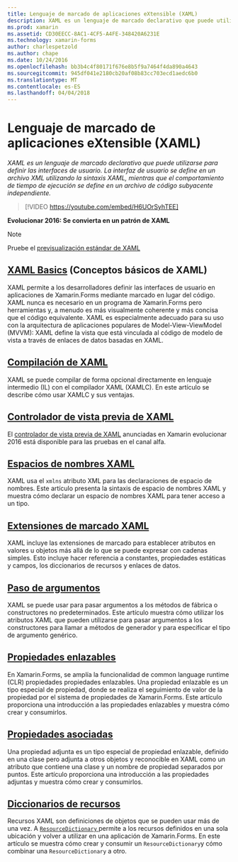 ```yaml
---
title: Lenguaje de marcado de aplicaciones eXtensible (XAML)
description: XAML es un lenguaje de marcado declarativo que puede utilizarse para definir las interfaces de usuario. La interfaz de usuario se define en un archivo XML utilizando la sintaxis XAML, mientras que el comportamiento de tiempo de ejecución se define en un archivo de código subyacente independiente.
ms.prod: xamarin
ms.assetid: CD30EECC-8AC1-4CF5-A4FE-348420A6231E
ms.technology: xamarin-forms
author: charlespetzold
ms.author: chape
ms.date: 10/24/2016
ms.openlocfilehash: bb3b4c4f80171f676e8b5f9a7464f4da890a4643
ms.sourcegitcommit: 945df041e2180cb20af08b83cc703ecd1aedc6b0
ms.translationtype: MT
ms.contentlocale: es-ES
ms.lasthandoff: 04/04/2018
---
```

# <a name="extensible-application-markup-language-xaml"></a>Lenguaje de marcado de aplicaciones eXtensible (XAML)

_XAML es un lenguaje de marcado declarativo que puede utilizarse para definir las interfaces de usuario. La interfaz de usuario se define en un archivo XML utilizando la sintaxis XAML, mientras que el comportamiento de tiempo de ejecución se define en un archivo de código subyacente independiente._

> [!VIDEO https://youtube.com/embed/H6UOrSyhTEE]

**Evolucionar 2016: Se convierta en un patrón de XAML**

> [!NOTE]
> Pruebe el [previsualización estándar de XAML](standard/index.md)

<a name="xaml" />

## <a name="xaml-basicsxaml-basicsindexmd"></a>[XAML Basics](xaml-basics/index.md) (Conceptos básicos de XAML)

XAML permite a los desarrolladores definir las interfaces de usuario en aplicaciones de Xamarin.Forms mediante marcado en lugar del código. XAML nunca es necesario en un programa de Xamarin.Forms pero herramientas y, a menudo es más visualmente coherente y más concisa que el código equivalente. XAML es especialmente adecuado para su uso con la arquitectura de aplicaciones populares de Model-View-ViewModel (MVVM): XAML define la vista que está vinculada al código de modelo de vista a través de enlaces de datos basadas en XAML.

## <a name="xaml-compilationxamlcmd"></a>[Compilación de XAML](xamlc.md)

XAML se puede compilar de forma opcional directamente en lenguaje intermedio (IL) con el compilador XAML (XAMLC). En este artículo se describe cómo usar XAMLC y sus ventajas.

## <a name="xaml-previewerxaml-previewermd"></a>[Controlador de vista previa de XAML](xaml-previewer.md)

El [controlador de vista previa de XAML](~/xamarin-forms/xaml/xaml-previewer.md) anunciadas en Xamarin evolucionar 2016 está disponible para las pruebas en el canal alfa.

## <a name="xaml-namespacesnamespacesmd"></a>[Espacios de nombres XAML](namespaces.md)

XAML usa el `xmlns` atributo XML para las declaraciones de espacio de nombres. Este artículo presenta la sintaxis de espacio de nombres XAML y muestra cómo declarar un espacio de nombres XAML para tener acceso a un tipo.

## <a name="xaml-markup-extensionsmarkup-extensionsindexmd"></a>[Extensiones de marcado XAML](markup-extensions/index.md)

XAML incluye las extensiones de marcado para establecer atributos en valores u objetos más allá de lo que se puede expresar con cadenas simples. Esto incluye hacer referencia a constantes, propiedades estáticas y campos, los diccionarios de recursos y enlaces de datos.

## <a name="passing-argumentspassing-argumentsmd"></a>[Paso de argumentos](passing-arguments.md)

XAML se puede usar para pasar argumentos a los métodos de fábrica o constructores no predeterminados. Este artículo muestra cómo utilizar los atributos XAML que pueden utilizarse para pasar argumentos a los constructores para llamar a métodos de generador y para especificar el tipo de argumento genérico.

## <a name="bindable-propertiesbindable-propertiesmd"></a>[Propiedades enlazables](bindable-properties.md)

En Xamarin.Forms, se amplía la funcionalidad de common language runtime (CLR) propiedades propiedades enlazables. Una propiedad enlazable es un tipo especial de propiedad, donde se realiza el seguimiento de valor de la propiedad por el sistema de propiedades de Xamarin.Forms. Este artículo proporciona una introducción a las propiedades enlazables y muestra cómo crear y consumirlos.

## <a name="attached-propertiesattached-propertiesmd"></a>[Propiedades asociadas](attached-properties.md)

Una propiedad adjunta es un tipo especial de propiedad enlazable, definido en una clase pero adjunta a otros objetos y reconocible en XAML como un atributo que contiene una clase y un nombre de propiedad separados por puntos. Este artículo proporciona una introducción a las propiedades adjuntas y muestra cómo crear y consumirlos.

## <a name="resource-dictionariesresource-dictionariesmd"></a>[Diccionarios de recursos](resource-dictionaries.md)

Recursos XAML son definiciones de objetos que se pueden usar más de una vez. A [ `ResourceDictionary` ](https://developer.xamarin.com/api/type/Xamarin.Forms.ResourceDictionary/) permite a los recursos definidos en una sola ubicación y volver a utilizar en una aplicación de Xamarin.Forms. En este artículo se muestra cómo crear y consumir un `ResourceDictionary`y cómo combinar una `ResourceDictionary` a otro.
